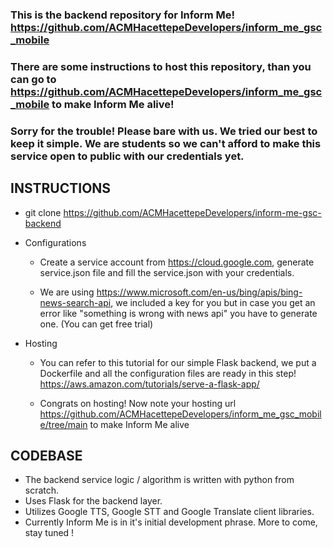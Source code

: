 ### This is the backend repository for Inform Me! https://github.com/ACMHacettepeDevelopers/inform_me_gsc_mobile
### There are some instructions to host this repository, than you can go to https://github.com/ACMHacettepeDevelopers/inform_me_gsc_mobile to make Inform Me alive!

###  Sorry for the trouble! Please bare with us. We tried our best to keep it simple.  We are students so we can't afford to make this service open to public with our credentials yet.

## INSTRUCTIONS
*  git clone https://github.com/ACMHacettepeDevelopers/inform-me-gsc-backend
* Configurations
   
    * Create a service account from https://cloud.google.com, generate service.json file and fill the service.json with your credentials.

    * We are using https://www.microsoft.com/en-us/bing/apis/bing-news-search-api, we included a key for you but in case you get an error like "something is wrong with news api" you have to generate one. (You can get free trial)
    
* Hosting

    * You can refer to this tutorial for our simple Flask backend, we put a Dockerfile and all the configuration files are ready in this step! https://aws.amazon.com/tutorials/serve-a-flask-app/ 


    * Congrats on hosting! Now note your hosting url  https://github.com/ACMHacettepeDevelopers/inform_me_gsc_mobile/tree/main to make Inform Me alive


## CODEBASE
* The backend service logic / algorithm is written with python from scratch.
* Uses Flask for the backend layer. 
* Utilizes Google TTS, Google STT and Google Translate client libraries.
* Currently Inform Me is in it's initial development phrase. More to come, stay tuned !

